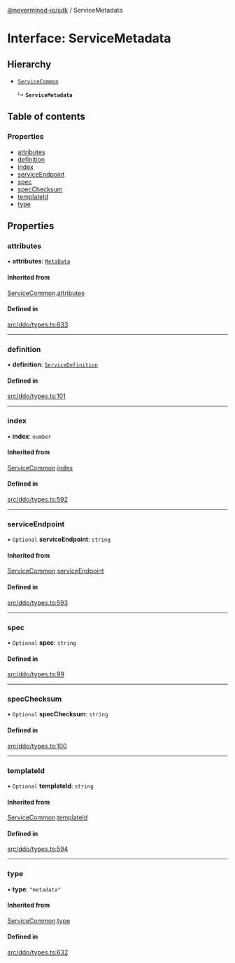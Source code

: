 [@nevermined-io/sdk](../code-reference.md) / ServiceMetadata

# Interface: ServiceMetadata

## Hierarchy

- [`ServiceCommon`](ServiceCommon.md)

  ↳ **`ServiceMetadata`**

## Table of contents

### Properties

- [attributes](ServiceMetadata.md#attributes)
- [definition](ServiceMetadata.md#definition)
- [index](ServiceMetadata.md#index)
- [serviceEndpoint](ServiceMetadata.md#serviceendpoint)
- [spec](ServiceMetadata.md#spec)
- [specChecksum](ServiceMetadata.md#specchecksum)
- [templateId](ServiceMetadata.md#templateid)
- [type](ServiceMetadata.md#type)

## Properties

### attributes

• **attributes**: [`MetaData`](MetaData.md)

#### Inherited from

[ServiceCommon](ServiceCommon.md).[attributes](ServiceCommon.md#attributes)

#### Defined in

[src/ddo/types.ts:633](https://github.com/nevermined-io/sdk-js/blob/bb26f8ab/src/ddo/types.ts#L633)

---

### definition

• **definition**: [`ServiceDefinition`](ServiceDefinition.md)

#### Defined in

[src/ddo/types.ts:101](https://github.com/nevermined-io/sdk-js/blob/bb26f8ab/src/ddo/types.ts#L101)

---

### index

• **index**: `number`

#### Inherited from

[ServiceCommon](ServiceCommon.md).[index](ServiceCommon.md#index)

#### Defined in

[src/ddo/types.ts:592](https://github.com/nevermined-io/sdk-js/blob/bb26f8ab/src/ddo/types.ts#L592)

---

### serviceEndpoint

• `Optional` **serviceEndpoint**: `string`

#### Inherited from

[ServiceCommon](ServiceCommon.md).[serviceEndpoint](ServiceCommon.md#serviceendpoint)

#### Defined in

[src/ddo/types.ts:593](https://github.com/nevermined-io/sdk-js/blob/bb26f8ab/src/ddo/types.ts#L593)

---

### spec

• `Optional` **spec**: `string`

#### Defined in

[src/ddo/types.ts:99](https://github.com/nevermined-io/sdk-js/blob/bb26f8ab/src/ddo/types.ts#L99)

---

### specChecksum

• `Optional` **specChecksum**: `string`

#### Defined in

[src/ddo/types.ts:100](https://github.com/nevermined-io/sdk-js/blob/bb26f8ab/src/ddo/types.ts#L100)

---

### templateId

• `Optional` **templateId**: `string`

#### Inherited from

[ServiceCommon](ServiceCommon.md).[templateId](ServiceCommon.md#templateid)

#### Defined in

[src/ddo/types.ts:594](https://github.com/nevermined-io/sdk-js/blob/bb26f8ab/src/ddo/types.ts#L594)

---

### type

• **type**: `"metadata"`

#### Inherited from

[ServiceCommon](ServiceCommon.md).[type](ServiceCommon.md#type)

#### Defined in

[src/ddo/types.ts:632](https://github.com/nevermined-io/sdk-js/blob/bb26f8ab/src/ddo/types.ts#L632)
